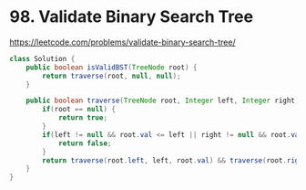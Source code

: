 # 98. Validate Binary Search Tree

https://leetcode.com/problems/validate-binary-search-tree/

```java
class Solution {
    public boolean isValidBST(TreeNode root) {
        return traverse(root, null, null);
    }

    public boolean traverse(TreeNode root, Integer left, Integer right) {
        if(root == null) {
            return true;
        }
        if(left != null && root.val <= left || right != null && root.val >= right) {
            return false;
        }
        return traverse(root.left, left, root.val) && traverse(root.right, root.val, right);
    }
}
```

